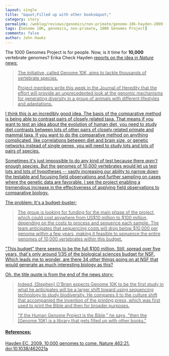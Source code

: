 ```yaml
---
layout: single 
title: "&quot;Filled up with other books&quot;" 
category: story
permalink: /weblog/reviews/genomics/non-primate/genome-10k-hayden-2009.html
tags: [Genome 10K, genomics, non-primate, 1000 Genomes Project] 
comments: false 
author: John Hawks 
---
```


The 1000 Genomes Project is for people. Now, is it time for <b>10,000</b> vertebrate genomes? Erika Check Hayden <a href="http://dx.doi.org/10.1038/462021a">reports on the idea in <i>Nature</i> news:

<blockquote>The initiative, called Genome 10K, aims to tackle thousands of vertebrate species.

Project members write this week in the Journal of Heredity that the effort will provide an unprecedented look at the genomic mechanisms for generating diversity in a group of animals with different lifestyles and adaptations.</blockquote>

I think this is an incredibly good idea. The basis of the comparative method is being able to contrast pairs of closely related taxa. That means if you want to test an idea about the evolution of human diet, you need to study diet contrasts between lots of other pairs of closely related primate and mammal taxa. If you want to do the comparative method on anything complicated, like correlations between diet and brain size, or genetic networks instead of single genes, you will need to study lots and lots of pairs of species. 

Sometimes it's just impossible to do any kind of test because there <i>aren't</i> enough species. But the genomes of 10,000 vertebrates would let us test lots and lots of hypotheses -- vastly increasing our ability to narrow down the testable and focusing field observations and further sampling on cases where the genetic data are favorable. I see the project enabling a tremendous increase in the effectiveness of applying field observations to comparative biology. 

The problem: It's a budget-buster: 

<blockquote>The group is looking for funding for the main phase of the project, which could cost anywhere from US$10 million to $100 million, depending on the costs to process and sequence each sample. The team anticipates that sequencing costs will drop below $10,000 per genome within a few years, making it feasible to sequence the entire genomes of 10,000 vertebrates within this budget.</blockquote>

"This budget" there seems to be the full $100 million. Still, spread over five years, that's only around 1/35 of the biological sciences budget for NSF. Which leads me to wonder, are there 34 <i>other</i> things going on at NSF that would generate as much interesting biology as this? 

Oh, the title quote is from the end of the news story: 

<blockquote>Indeed, [Stephen] O'Brien expects Genome 10K to be the first study in what he anticipates will be a larger shift toward using sequencing technology to study biodiversity. He compares it to the culture shift that accompanied the invention of the printing press, which was first used to print the Bible and then for broader purposes.

"If the Human Genome Project is the Bible," he says, "then the [Genome 10K] is a library that gets filled up with other books."</blockquote>

<h4>References:</h4>

<p class="cite">Hayden EC. 2009. 10,000 genomes to come. Nature 462:21. <a href="http://dx.doi.org/10.1038/462021a">doi:10.1038/462021a</a></p>


